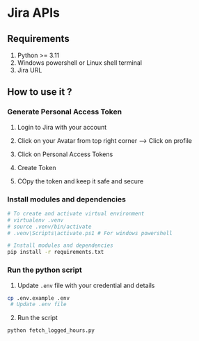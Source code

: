 # Jira APIs

## Requirements

1. Python >= 3.11
2. Windows powershell or Linux shell terminal
3. Jira URL

## How to use it ?

### Generate Personal Access Token

1. Login to Jira with your account

2. Click on your Avatar from top right corner --> Click on profile

3. Click on Personal Access Tokens

4. Create Token

5. COpy the token and keep it safe and secure

### Install modules and dependencies

```bash
# To create and activate virtual environment
# virtualenv .venv
# source .venv/bin/activate
# .venv\Scripts\activate.ps1 # For windows powershell

# Install modules and dependencies
pip install -r requirements.txt
```

### Run the python script

1. Update `.env` file with your credential and details

```bash
cp .env.example .env
 # Update .env file
 ```

2. Run the script

```bash
python fetch_logged_hours.py
```

